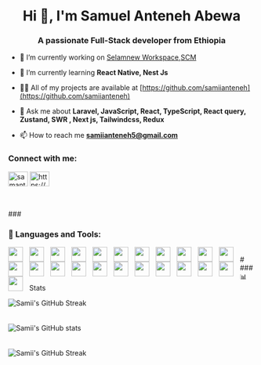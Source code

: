 <h1 align="center">Hi 👋, I'm Samuel Anteneh Abewa</h1>
<h3 align="center">A passionate Full-Stack developer from Ethiopia</h3>

- 🔭 I’m currently working on [Selamnew Workspace](https://selamnew.com/),[SCM](https://github.com/IE-Network-Solutions/SCM-Front)

- 🌱 I’m currently learning **React Native, Nest Js**

- 👨‍💻 All of my projects are available at [https://github.com/samiianteneh](https://github.com/samiianteneh)

- 💬 Ask me about **Laravel, JavaScript, React, TypeScript, React query, Zustand, SWR , Next js, Tailwindcss, Redux**

- 📫 How to reach me **samiianteneh5@gmail.com**

<h3 align="left">Connect with me:</h3>
<p align="left">
<a href="https://twitter.com/samanteneh" target="blank"><img align="center" src="https://raw.githubusercontent.com/rahuldkjain/github-profile-readme-generator/master/src/images/icons/Social/twitter.svg" alt="samanteneh" height="30" width="40" /></a>
<a href="https://linkedin.com/in/https://www.linkedin.com/in/samuelanteneh/" target="blank"><img align="center" src="https://raw.githubusercontent.com/rahuldkjain/github-profile-readme-generator/master/src/images/icons/Social/linked-in-alt.svg" alt="https://www.linkedin.com/in/samuelanteneh/" height="30" width="40" /></a>
</p>
<br />

<br />
### <h3 align="left">🧰 Languages and Tools:</h3>

<img align="left" width="30px" style="padding-right:10px;" src="https://cdn.jsdelivr.net/gh/devicons/devicon@latest/icons/java/java-original.svg" />
          
<img align="left" width="30px" style="padding-right:10px;" src="https://cdn.jsdelivr.net/gh/devicons/devicon@latest/icons/bootstrap/bootstrap-original.svg" />
          
<img align="left" width="30px" style="padding-right:10px;" src="https://cdn.jsdelivr.net/gh/devicons/devicon@latest/icons/cplusplus/cplusplus-original.svg" />
          
<img align="left" width="30px" style="padding-right:10px;" src="https://cdn.jsdelivr.net/gh/devicons/devicon@latest/icons/css3/css3-original.svg" />
         
<img align="left" width="30px" style="padding-right:10px;" src="https://cdn.jsdelivr.net/gh/devicons/devicon@latest/icons/express/express-original-wordmark.svg" />
          
<img align="left" width="30px" style="padding-right:10px;" src="https://cdn.jsdelivr.net/gh/devicons/devicon@latest/icons/figma/figma-original.svg" />
          
<img align="left" width="30px" style="padding-right:10px;" src="https://cdn.jsdelivr.net/gh/devicons/devicon@latest/icons/git/git-original.svg" />
          
<img align="left" width="30px" style="padding-right:10px;" src="https://cdn.jsdelivr.net/gh/devicons/devicon@latest/icons/html5/html5-original.svg" />
          
<img align="left" width="30px" style="padding-right:10px;" src="https://cdn.jsdelivr.net/gh/devicons/devicon@latest/icons/javascript/javascript-original.svg" />
          
<img align="left" width="30px" style="padding-right:10px;" src="https://cdn.jsdelivr.net/gh/devicons/devicon@latest/icons/typescript/typescript-original.svg" />
          
<img align="left" width="30px" style="padding-right:10px;" src="https://cdn.jsdelivr.net/gh/devicons/devicon@latest/icons/laravel/laravel-original.svg" />
          
<img align="left" width="30px" style="padding-right:10px;" src="https://cdn.jsdelivr.net/gh/devicons/devicon@latest/icons/mongodb/mongodb-original-wordmark.svg" />
          
<img align="left" width="30px" style="padding-right:10px;" src="https://cdn.jsdelivr.net/gh/devicons/devicon@latest/icons/mysql/mysql-original-wordmark.svg" />
          
<img align="left" width="30px" style="padding-right:10px;" src="https://cdn.jsdelivr.net/gh/devicons/devicon@latest/icons/nestjs/nestjs-original-wordmark.svg" />
          
<img align="left" width="30px" style="padding-right:10px;" src="https://cdn.jsdelivr.net/gh/devicons/devicon@latest/icons/nextjs/nextjs-original-wordmark.svg" />
          
<img align="left" width="30px" style="padding-right:10px;" src="https://cdn.jsdelivr.net/gh/devicons/devicon@latest/icons/nodejs/nodejs-plain-wordmark.svg" />
          
<img align="left" width="30px" style="padding-right:10px;" src="https://cdn.jsdelivr.net/gh/devicons/devicon@latest/icons/php/php-original.svg" />
          
<img align="left" width="30px" style="padding-right:10px;" src="https://cdn.jsdelivr.net/gh/devicons/devicon@latest/icons/postman/postman-original.svg" />
          
<img align="left" width="30px" style="padding-right:10px;" src="https://cdn.jsdelivr.net/gh/devicons/devicon@latest/icons/postgresql/postgresql-original.svg" />
          
<img align="left" width="30px" style="padding-right:10px;" src="https://cdn.jsdelivr.net/gh/devicons/devicon@latest/icons/python/python-original.svg" />
          
<img align="left" width="30px" style="padding-right:10px;" src="https://cdn.jsdelivr.net/gh/devicons/devicon@latest/icons/react/react-original.svg" />
          
<img align="left" width="30px" style="padding-right:10px;" src="https://cdn.jsdelivr.net/gh/devicons/devicon@latest/icons/redux/redux-original.svg" />
          
<img align="left" width="30px" style="padding-right:10px;" src="https://cdn.jsdelivr.net/gh/devicons/devicon@latest/icons/tailwindcss/tailwindcss-original.svg" />


<br />
#
### 📊 Stats

![Samii's GitHub Streak](https://github-readme-stats.vercel.app/api/top-langs?username=samiianteneh&show_icons=true&locale=en&layout=compact&theme=gruvbox)<br /><br /><br />
![Samii's GitHub stats](https://github-readme-stats.vercel.app/api?username=samiianteneh&show_icons=true&theme=gruvbox)<br /><br /><br />
![Samii's GitHub Streak](https://streak-stats.demolab.com?user=samiianteneh&theme=gruvbox&border_radius=4.5)<br /><br /><br />
#


